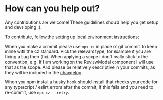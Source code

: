 # How can you help out?

Any contributions are welcome! These guidelines should help you get setup and developing :).

To contribute, follow the [setting up local environment instructions](/README.md#setting-up-the-local-environment);

When you make a commit please use `npx cz` in place of git commit, to keep inline with the cz standard. Pick the relevant type, for example if you are fixing a bug then (fix). When applying a scope i don't really stick to the convention, e.g. If I am working on the ReviewModal component I will use that as the scope. And please be relatively descriptive in your commits, as they will be included in the [changelog](/CHANGELOG.md).

When you npm install a husky hook should install that checks your code for any typescript / eslint errors after the commit, if this fails and you need to re-commit, use `npx cz --retry`.
